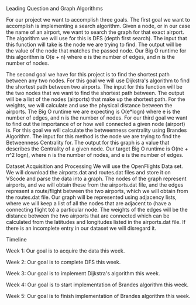 Leading Question and Graph Algorithms 

For our project we want to accomplish three goals. 
The first goal we want to accomplish is implementing a search algorithm. Given a node, or in our case the name of an airport, we want to search the graph for that exact airport. The algorithm we will use for this is DFS (depth first search). The input that this function will take is the node we are trying to find. The output will be the value of the node that matches the passed node. Our Big O runtime for this algorithm is O(e + n) where e is the number of edges, and n is the number of nodes. 

The second goal we have for this project is to find the shortest path between any two nodes. For this goal we will use Dijkstra's algorithm to find the shortest path between two airports. The input for this function will be the two nodes that we want to find the shortest path between. The output will be a list of the nodes (airports) that make up the shortest path. For the weights, we will calculate and use the physical distance between the airports. The Big O runtime we are expecting is O(e*logn) where e is the number of edges, and n is the number of nodes. 
For our third goal we want to find out the importance of or how well connected a given node (airport) is. For this goal we will calculate the betweenness centrality using Brandes Algorithm. The input for this method is the node we are trying to find the Betweenness Centrality for. The output for this graph is a value that describes the Centrality of a given node. Our target Big O runtime is O(ne + n^2 logn), where n is the number of nodes, and e is the number of edges.

Dataset Acquisition and Processing
We will use the OpenFlights Data set. We will download the airports.dat and routes.dat files and store it on VScode and parse the data into a graph. The nodes of the graph represent airports, and we will obtain these from the airports.dat file, and the edges represent a route/flight between the two airports, which we will obtain from the routes.dat file. Our graph will be represented using adjacency lists, where we will keep a list of all the nodes that are adjacent to (have a connecting flight to) a particular node. The weights of the edges will be the distance between the two airports that are connected which can be calculated from the latitudes and longitudes listed in the airports.dat file. If there is an incomplete entry in our dataset we will disregard it. 

Timeline 

Week 1: Our goal is to acquire the data this week.

Week 2: Our goal is to complete DFS this week.

Week 3: Our goal is to implement Dijkstra's algorithm this week.

Week 4: Our goal is to start implementation of Brandes algorithm this week.

Week 5: Our goal is to finish implementation of Brandes algorithm this week.


